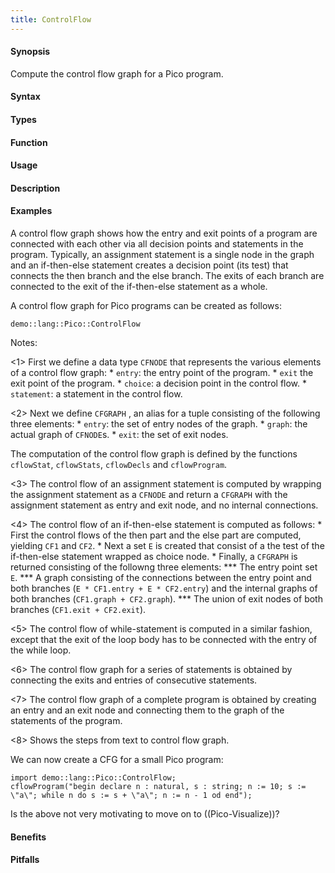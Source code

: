 ```yaml
---
title: ControlFlow
---
```


#### Synopsis

Compute the control flow graph for a Pico program.

#### Syntax

#### Types

#### Function
       
#### Usage

#### Description

#### Examples

A control flow graph shows how the entry and exit points of a program are connected with each other via all
decision points and statements in the program. Typically, an assignment statement is a single node in the graph
and an if-then-else statement creates a decision point (its test) that connects the then branch and the else branch.
The exits of each branch are connected to the exit of the if-then-else statement as a whole.

A control flow graph for Pico programs can be created as follows:
```rascal-include
demo::lang::Pico::ControlFlow
```

                
Notes:

<1> First we define a data type `CFNODE` that represents the various elements of a control flow graph:
    *  `entry`: the entry point of the program.
    *  `exit` the exit point of the program.
    *  `choice`: a decision point in the control flow.
    *  `statement`: a statement in the control flow.

<2> Next we define `CFGRAPH` , an alias for a tuple consisting of the following three elements:
    *  `entry`: the set of entry nodes of the graph.
    *  `graph`: the actual graph of `CFNODE`s.
    *  `exit`: the set of exit nodes.

   The computation of the control flow graph is defined by the functions 
  `cflowStat`, `cflowStats`, `cflowDecls` and `cflowProgram`.

<3> The control flow of an assignment statement is computed by wrapping
    the assignment statement as a `CFNODE` and return a `CFGRAPH` with the assignment
    statement as entry and exit node, and no internal connections.

<4> The control flow of an if-then-else statement is computed as follows:
    *  First the control flows of the then part and the else part are computed,
        yielding `CF1` and `CF2`.
    *  Next a set `E` is created that consist of a the test of the if-then-else statement
        wrapped as choice node.
    *  Finally, a `CFGRAPH` is returned consisting of the followng three elements:
        ***  The entry point set `E`.
        ***  A graph consisting of the connections between the entry point and both
             branches (`E * CF1.entry + E * CF2.entry`) and the internal graphs of both branches
             (`CF1.graph + CF2.graph`).
        ***  The union of exit nodes of both branches (`CF1.exit + CF2.exit`).

<5> The control flow of  while-statement is computed in a similar fashion,
    except that the exit of the loop body has to be connected with the entry
    of the while loop.

<6> The control flow graph for a series of statements is obtained by connecting
    the exits and entries of consecutive statements.

<7> The control flow graph of a complete program is obtained by
    creating an entry and an exit node and connecting them to the graph of
    the statements of the program.

<8> Shows the steps from text to control flow graph.

We can now create a CFG for a small Pico program:
```rascal-shell
import demo::lang::Pico::ControlFlow;
cflowProgram("begin declare n : natural, s : string; n := 10; s := \"a\"; while n do s := s + \"a\"; n := n - 1 od end");
```

Is the above not very motivating to move on to ((Pico-Visualize))?

#### Benefits

#### Pitfalls

